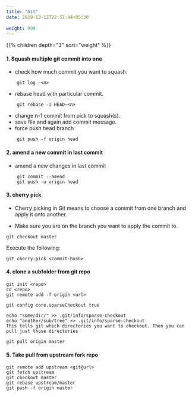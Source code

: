 ```yaml
---
title: "Git"
date: 2019-12-12T22:57:44+05:30
 
weight: 999
---
```


{{% children depth="3" sort="weight" %}}

#### 1. Squash multiple git commit into one

- check how much commit you want to squash.
```
    git log -<n>
```
- rebase head with particular commit.
```
    git rebase -i HEAD~<n>
```
- change n-1 commit from  pick to squash(s).
- save file and again add commit message.
- force push head branch
```
    git push -f origin head
```

#### 2. amend a new commit in last commit
- amend a new changes in last commit
```
    git commit --amend
    git push -u origin head
```

#### 3. cherry pick 
* Cherry picking in Git means to choose a commit from one branch and apply it onto another.
- Make sure you are on the branch you want to apply the commit to.
```
git checkout master
```
Execute the following:
```
git cherry-pick <commit-hash>
```

#### 4. clone a subfolder from git repo

```
git init <repo>
cd <repo>
git remote add -f origin <url>

git config core.sparseCheckout true

echo "some/dir/" >> .git/info/sparse-checkout
echo "another/sub/tree" >> .git/info/sparse-checkout
This tells git which directories you want to checkout. Then you can pull just those directories

git pull origin master
```

#### 5. Take pull from upstream fork repo
```
git remote add upstream <git@url>
git fetch upstream
git checkout master
git rebase upstream/master
git push -f origin master
```
